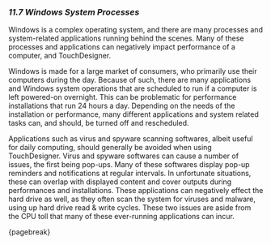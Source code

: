 
### *11.7 Windows System Processes*

Windows is a complex operating system, and there are many processes and system-related applications running behind the scenes. Many of these processes and applications can negatively impact performance of a computer, and TouchDesigner. 

Windows is made for a large market of consumers, who primarily use their computers during the day. Because of such, there are many applications and Windows system operations that are scheduled to run if a computer is left powered-on overnight. This can be problematic for performance installations that run 24 hours a day. Depending on the needs of the installation or performance, many different applications and system related tasks can, and should, be turned off and rescheduled.

Applications such as virus and spyware scanning softwares, albeit useful for daily computing, should generally be avoided when using TouchDesigner. Virus and spyware softwares can cause a number of issues, the first being pop-ups. Many of these softwares display pop-up reminders and notifications at regular intervals. In unfortunate situations, these can overlap with displayed content and cover outputs during performances and installations. These applications can negatively effect the hard drive as well, as they often scan the system for viruses and malware, using up hard drive read & write cycles. These two issues are aside from the CPU toll that many of these ever-running applications can incur.

{pagebreak}
